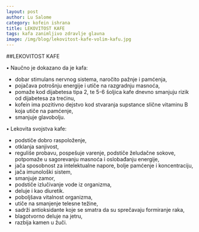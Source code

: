 ```yaml
---
layout: post
author: Lu Salome
category: kofein ishrana  
title: LEKOVITOST KAFE
tags: kafa zanimljivo zdravlje glavna
image: /img/blog/lekovitost-kafe-volim-kafu.jpg
---
```


##LEKOVITOST KAFE

•	Naučno je dokazano da je kafa:
- dobar stimulans nervnog sistema, naročito pažnje i pamćenja,
- pojačava potrošnju energije i utiče na razgradnju masnoća,
- pomaže kod dijabetesa tipa 2, te 5-6 šoljica kafe dnevno smanjuju rizik od dijabetesa za trećinu,
- kofein ima pozitivno dejstvo kod stvaranja supstance slične vitaminu B koja utiče na pamćenje,
- smanjuje glavobolju.

•	Lekovita svojstva kafe:
- podstiče dobro raspoloženje,
- otklanja sanjivost,
- reguliše probavu, pospešuje varenje, podstiče želudačne sokove, potpomaže u sagorevanju masnoća i oslobađanju energije,
- jača sposobnost za intelektualne napore, bolje pamćenje i koncentraciju,
- jača imunološki sistem,
- smanjuje zamor,
- podstiče izlučivanje vode iz organizma,
- deluje i kao diuretik.
- poboljšava vitalnost organizma,
- utiče na smanjenje telesne težine,
- sadrži antioksidante koje se smatra da su sprečavaju formiranje raka,
- blagotvorno deluje na jetru, 
- razbija kamen u žuči.